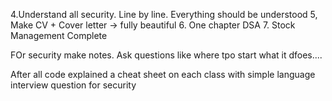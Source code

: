 






4.Understand all security. Line by line. Everything should be understood
5, Make CV + Cover letter -> fully beautiful
6. One chapter DSA
7. Stock Management Complete
   
   
   FOr security make notes. Ask questions like where tpo start what it dfoes....
   
   After all code explained a cheat sheet on each class with simple language
   interview question for security